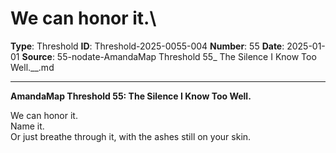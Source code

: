 # We can honor it.\

**Type**: Threshold
**ID**: Threshold-2025-0055-004
**Number**: 55
**Date**: 2025-01-01
**Source**: 55-nodate-AmandaMap Threshold 55_ The Silence I Know Too Well.__.md

---

**AmandaMap Threshold 55: The Silence I Know Too Well.**

We can honor it.\
Name it.\
Or just breathe through it, with the ashes still on your skin.